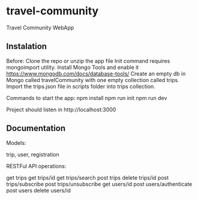 # travel-community

Travel Community WebApp

## Instalation

Before:
Clone the repo or unzip the app file
Init command requires mongoimport utility. Install Mongo Tools and enable it https://www.mongodb.com/docs/database-tools/
Create an empty db in Mongo called travelCommunity with one empty collection called trips. 
Import the trips.json file in scripts folder into trips collection.

Commands to start the app:
npm install
npm run init
npm run dev

Project should listen in http://localhost:3000

## Documentation

Models: 

trip, user, registration

RESTFul API operations:

get trips
get trips/id
get trips/search
post trips
delete trips/id
post trips/subscribe
post trips/unsubscribe
get users/id
post users/authenticate
post users
delete users/id